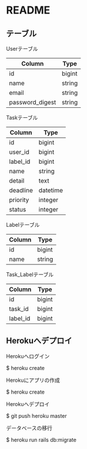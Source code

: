 # README

## テーブル

Userテーブル

Column          | Type
--------------- | ------
id              | bigint
name            | string
email           | string
password_digest | string

Taskテーブル

Column   | Type
-------- | --------
id       | bigint
user_id  | bigint
label_id | bigint
name     | string
detail   | text
deadline | datetime
priority | integer
status   | integer

Labelテーブル

Column | Type
------ | ------
id     | bigint
name   | string

Task_Labelテーブル

Column   | Type
-------- | ------
id       | bigint
task_id  | bigint
label_id | bigint

## Herokuへデプロイ

Herokuへログイン

$ heroku create

Herokuにアプリの作成

$ heroku create

Herokuへデプロイ

$ git push heroku master

データベースの移行

$ heroku run rails db:migrate

